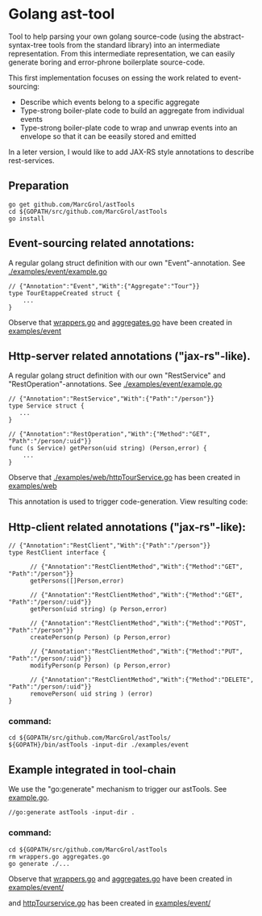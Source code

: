 # Golang ast-tool

Tool to help parsing your own golang source-code (using the abstract-syntax-tree tools from the standard library) into an intermediate representation.
From this intermediate representation, we can easily generate boring and error-phrone boilerplate source-code.

This first implementation focuses on essing the work related to event-sourcing:
- Describe which events belong to a specific aggregate
- Type-strong boiler-plate code to build an aggregate from individual events
- Type-strong boiler-plate code to wrap and unwrap events into an envelope so that it can be eeasily stored and emitted

In a leter version, I would like to add JAX-RS style annotations to describe rest-services.

## Preparation
    go get github.com/MarcGrol/astTools
    cd ${GOPATH/src/github.com/MarcGrol/astTools
    go install

## Event-sourcing related annotations:

A regular golang struct definition with our own "Event"-annotation. See [./examples/event/example.go](./examples/event/example.go)
    
    // {"Annotation":"Event","With":{"Aggregate":"Tour"}}
    type TourEtappeCreated struct {
        ...
    }        

Observe that [wrappers.go](./examples/event/wrappers.go) and [aggregates.go](./examples/event/aggregates.go) have been created in [examples/event](examples/event)

## Http-server related annotations ("jax-rs"-like). 

A regular golang struct definition with our own "RestService" and "RestOperation"-annotations. See [./examples/event/example.go](./examples/web/tourService.go)

    // {"Annotation":"RestService","With":{"Path":"/person"}}
    type Service struct {
       ...
    }
    
    // {"Annotation":"RestOperation","With":{"Method":"GET", "Path":"/person/:uid"}}
    func (s Service) getPerson(uid string) (Person,error) {
        ...
    }        

Observe that [./examples/web/httpTourService.go](./examples/web/httpTourService.go) has been created in [examples/web](examples/web)

This annotation is used to trigger code-generation. View resulting code: 

## Http-client related annotations ("jax-rs"-like):

    // {"Annotation":"RestClient","With":{"Path":"/person"}}
    type RestClient interface {
          
          // {"Annotation":"RestClientMethod","With":{"Method":"GET", "Path":"/person"}}
          getPersons([]Person,error)
          
          // {"Annotation":"RestClientMethod","With":{"Method":"GET", "Path":"/person/:uid"}}
          getPerson(uid string) (p Person,error)
          
          // {"Annotation":"RestClientMethod","With":{"Method":"POST", "Path":"/person"}}
          createPerson(p Person) (p Person,error)
          
          // {"Annotation":"RestClientMethod","With":{"Method":"PUT", "Path":"/person/:uid"}}
          modifyPerson(p Person) (p Person,error)

          // {"Annotation":"RestClientMethod","With":{"Method":"DELETE", "Path":"/person/:uid"}}
          removePerson( uid string ) (error)
    }

### command:
    cd ${GOPATH/src/github.com/MarcGrol/astTools/
    ${GOPATH}/bin/astTools -input-dir ./examples/event


## Example integrated in tool-chain

We use the "go:generate" mechanism to trigger our astTools. See [example.go](./examples/event/example.go).

    //go:generate astTools -input-dir .

### command:
    cd ${GOPATH/src/github.com/MarcGrol/astTools
    rm wrappers.go aggregates.go
    go generate ./...
    
Observe that [wrappers.go](./examples/event/wrappers.go) and [aggregates.go](./examples/event/aggregates.go) have been created in [examples/event/](examples/event/) 

and [httpTourservice.go](./examples/web/httpTourservice.go) has been created in [examples/event/](examples/web/) 
